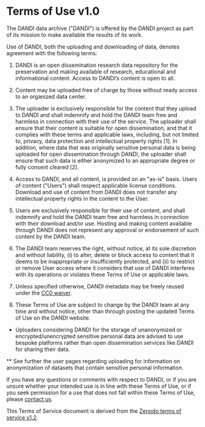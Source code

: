 # Terms of Use v1.0

The DANDI data archive ("DANDI") is offered by the DANDI project as part of its
mission to make available the results of its work.

Use of DANDI, both the uploading and downloading of data, denotes agreement with
the following terms:

1. DANDI is an open dissemination research data repository for the preservation
   and making available of research, educational and informational content. Access
   to DANDI’s content is open to all.

1. Content may be uploaded free of charge by those without ready access to an
   organized data center.

1. The uploader is exclusively responsible for the content that they upload to
   DANDI and shall indemnify and hold the DANDI team free and harmless in
   connection with their use of the service. The uploader shall ensure that their
   content is suitable for open dissemination, and that it complies with these
   terms and applicable laws, including, but not limited to, privacy, data
   protection and intellectual property rights [1]. In addition, where data that
   was originally sensitive personal data is being uploaded for open dissemination
   through DANDI, the uploader shall ensure that such data is either anonymized
   to an appropriate degree or fully consent cleared [2].

1. Access to DANDI, and all content, is provided on an "as-is" basis. Users of
   content ("Users") shall respect applicable license conditions. Download and
   use of content from DANDI does not transfer any intellectual property rights
   in the content to the User.

1. Users are exclusively responsible for their use of content, and shall indemnify
   and hold the DANDI team free and harmless in connection with their download
   and/or use. Hosting and making content available through DANDI does not
   represent any approval or endorsement of such content by the DANDI team.

1. The DANDI team reserves the right, without notice, at its sole discretion and
   without liability, (i) to alter, delete or block access to content that it
   deems to be inappropriate or insufficiently protected, and (ii) to restrict
   or remove User access where it considers that use of DANDI interferes with
   its operations or violates these Terms of Use or applicable laws.

1. Unless specified otherwise, DANDI metadata may be freely reused under the
   [CC0 waiver](https://creativecommons.org/publicdomain/zero/1.0/).

1. These Terms of Use are subject to change by the DANDI team at any time and
   without notice, other than through posting the updated Terms of Use on the
   DANDI website.

* Uploaders considering DANDI for the storage of unanonymized or encrypted/unencrypted
  sensitive personal data are advised to use bespoke platforms rather than open
  dissemination services like DANDI for sharing their data.

** See further the user pages regarding uploading for information on anonymization
of datasets that contain sensitive personal information.

If you have any questions or comments with respect to DANDI, or if you are unsure
whether your intended use is in line with these Terms of Use, or if you seek
permission for a use that does not fall within these Terms of Use, please [contact
us](https://github.com/dandi/helpdesk/issues/new/choose).

This Terms of Service document is derived from the [Zenodo terms of service v1.2](https://zenodo.org/record/3896780).
